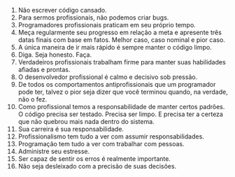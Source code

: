 1. Não escrever código cansado.
2. Para sermos profissionais, não podemos criar bugs.
3. Programadores profissionais praticam em seu próprio tempo.
4. Meça regularmente seu progresso em relação a meta e apresente três datas finais com base em fatos.
Melhor caso, caso nominal e pior caso. 
5. A única maneira de ir mais rápido é sempre manter o código limpo.
6. Diga. Seja honesto. Faça.
7. Verdadeiros profissionais trabalham firme para manter suas habilidades afiadas e prontas.
8. O desenvolvedor profissional é calmo e decisivo sob pressão.
9. De todos os comportamentos antiprofissionais que um programador pode ter, talvez o pior seja dizer que você terminou quando, na verdade, não o fez.
10. Como profissional temos a responsabilidade de manter certos padrões. O código precisa ser testado. Precisa ser limpo. E precisa ter a certeza que não quebrou mais nada dentro do sistema.
11. Sua carreira é sua responsabilidade.
12. Profissionalismo tem tudo a ver com assumir responsabilidades.
13. Programação tem tudo a ver com trabalhar com pessoas.
14. Administre seu estresse.
15. Ser capaz de sentir os erros é realmente importante.
16. Não seja desleixado com a precisão de suas decisões.